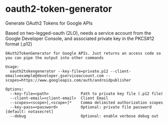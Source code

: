 # oauth2-token-generator
Generate OAuth2 Tokens for Google APIs

Based on two-legged-oauth (2LO), needs a service account from the Google Developer Console, and associated private key in the PKCS#12 format (.p12)

```
OAuth2TokenGenerator for Google APIs. Just returns an access code so you can pipe the output into other commands

Usage:
  oauth2tokengenerator --key-file=private.p12 --client-email=example@developer.gserviceaccount.com --scopes=https://www.googleapis.com/auth/androidpublisher

Options:
  --key-file=<path>              Path to private key file (.p12 file)
  --client-email=<client-email>  Client Email
  --scopes=<scope>[,<scope>]*    Comma delimited authorization scopes
  --key-pass=<password>          Optional: private file password [default: notasecret]
  --debug                        Optional: enable verbose debug out
```
